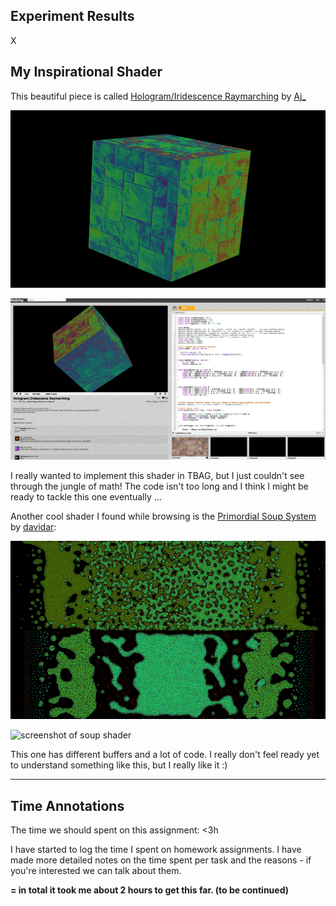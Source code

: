 <!-- Functions -->

## Experiment Results

X

## My Inspirational Shader

This beautiful piece is called [Hologram/Iridescence Raymarching](https://www.shadertoy.com/view/XlcBR7) by [Aj_](https://www.shadertoy.com/user/Aj_)

![screenshot preview only](./imgs/shadertoy1_preview.png)

![screenshot of iridescence shader](./imgs/shadertoy1.png)

I really wanted to implement this shader in TBAG, but I just couldn't see through the jungle of math! The code isn't too long and I think I might be ready to tackle this one eventually ...

Another cool shader I found while browsing is the [Primordial Soup System](https://www.shadertoy.com/view/NssczB) by [davidar](https://www.shadertoy.com/user/davidar):

![screenshot preview only](./imgs/shadertoy2_preview.png)

![screenshot of soup shader](./imgs/shadertoy2.png)

This one has different buffers and a lot of code. I really don't feel ready yet to understand something like this, but I really like it :)

---

## Time Annotations

The time we should spent on this assignment: <3h

I have started to log the time I spent on homework assignments.
I have made more detailed notes on the time spent per task and the reasons - if you're interested we can talk about them.

**= in total it took me about 2 hours to get this far. (to be continued)**
